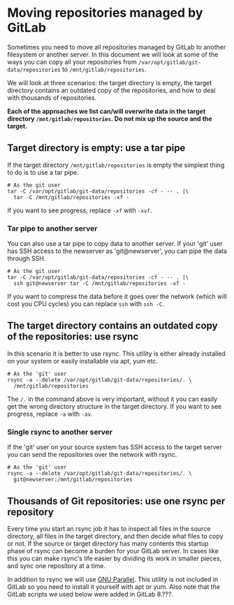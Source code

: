 # Moving repositories managed by GitLab

Sometimes you need to move all repositories managed by GitLab to
another filesystem or another server. In this document we will look
at some of the ways you can copy all your repositories from
`/var/opt/gitlab/git-data/repositories` to `/mnt/gitlab/repositories`.

We will look at three scenarios: the target directory is empty, the
target directory contains an outdated copy of the repositories, and
how to deal with thousands of repositories.

**Each of the approaches we list can/will overwrite data in the
target directory `/mnt/gitlab/repositories`. Do not mix up the
source and the target.**

## Target directory is empty: use a tar pipe

If the target directory `/mnt/gitlab/repositories` is empty the
simplest thing to do is to use a tar pipe.

```
# As the git user
tar -C /var/opt/gitlab/git-data/repositories -cf - -- . |\
  tar -C /mnt/gitlab/repositories -xf -
```

If you want to see progress, replace `-xf` with `-xvf`.

### Tar pipe to another server

You can also use a tar pipe to copy data to another server. If your
'git' user has SSH access to the newserver as 'git@newserver', you
can pipe the data through SSH.

```
# As the git user
tar -C /var/opt/gitlab/git-data/repositories -cf - -- . |\
  ssh git@newserver tar -C /mnt/gitlab/repositories -xf -
```

If you want to compress the data before it goes over the network
(which will cost you CPU cycles) you can replace `ssh` with `ssh -C`.

## The target directory contains an outdated copy of the repositories: use rsync

In this scenario it is better to use rsync. This utility is either
already installed on your system or easily installable via apt, yum
etc.

```
# As the 'git' user
rsync -a --delete /var/opt/gitlab/git-data/repositories/. \
  /mnt/gitlab/repositories
```

The `/.` in the command above is very important, without it you can
easily get the wrong directory structure in the target directory.
If you want to see progress, replace `-a` with `-av`.

### Single rsync to another server

If the 'git' user on your source system has SSH access to the target
server you can send the repositories over the network with rsync.

```
# As the 'git' user
rsync -a --delete /var/opt/gitlab/git-data/repositories/. \
  git@newserver:/mnt/gitlab/repositories
```

## Thousands of Git repositories: use one rsync per repository

Every time you start an rsync job it has to inspect all files in
the source directory, all files in the target directory, and then
decide what files to copy or not. If the source or target directory
has many contents this startup phase of rsync can become a burden
for your GitLab server. In cases like this you can make rsync's
life easier by dividing its work in smaller pieces, and sync one
repository at a time.

In addition to rsync we will use [GNU
Parallel](http://www.gnu.org/software/parallel/). This utility is
not included in GitLab so you need to install it yourself with apt
or yum.  Also note that the GitLab scripts we used below were added
in GitLab 8.???.

